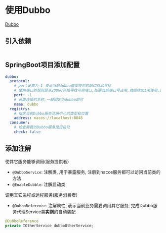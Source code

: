 # 使用Dubbo

[Dubbo](dubbo.md)

## 引入依赖

```xml
```

## SpringBoot项目添加配置

```yml
dubbo:
  protocol:
    # port设置为-1 表示当前dubbo框架使用的端口自动寻找
    # 使用端口的规则是从20880开始寻找可用端口,如果当前端口号占用,就继续加1来使用,直到找到可用的为止
    port: -1
    # 设置连接的名称,一般固定为dubbo即可
    name: dubbo
  registry:
    # 指定当前Dubbo服务注册中心的类型和位置
    address: nacos://localhost:8848
  consumer:
    # 检查需要的Dubbo服务是否启动
    check: false
```

## 添加注解

使其它服务能够调用(服务提供者)

- `@DubboService`: 注解类, 用于暴露服务, 注册到nacos服务都可以访问当前类的方法
- `@EnableDubble`: 注解启动类

调用其它进程或远程服务(服务消费者)

- `@DubboReference`: 注解属性, 表示当前业务需要调用其它服务, 完成Dubbo服务代理Service类**实例**的自动装配

```java
@DubboReference
private IOtherService dubboOtherService;
```
